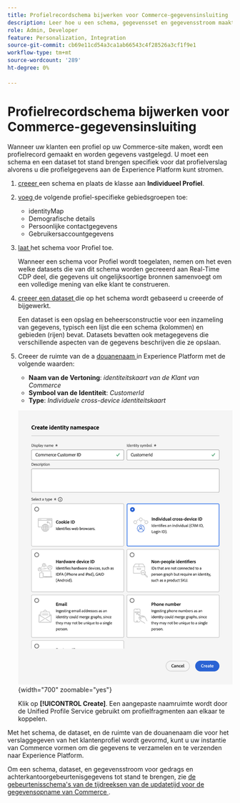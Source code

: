 ```yaml
---
title: Profielrecordschema bijwerken voor Commerce-gegevensinsluiting
description: Leer hoe u een schema, gegevensset en gegevensstroom maakt voor het verzamelen en verzenden van Commerce-profielrecordgegevens naar de Experience Platform.
role: Admin, Developer
feature: Personalization, Integration
source-git-commit: cb69e11cd54a3ca1ab66543c4f28526a3cf1f9e1
workflow-type: tm+mt
source-wordcount: '289'
ht-degree: 0%

---
```


# Profielrecordschema bijwerken voor Commerce-gegevensinsluiting

Wanneer uw klanten een profiel op uw Commerce-site maken, wordt een profielrecord gemaakt en worden gegevens vastgelegd. U moet een schema en een dataset tot stand brengen specifiek voor dat profielverslag alvorens u die profielgegevens aan de Experience Platform kunt stromen.

1. [ creeer ](https://experienceleague.adobe.com/en/docs/experience-platform/xdm/ui/resources/schemas) een schema en plaats de klasse aan **Individueel Profiel**.

1. [ voeg ](https://experienceleague.adobe.com/en/docs/experience-platform/xdm/ui/resources/schemas) de volgende profiel-specifieke gebiedsgroepen toe:

   - identityMap
   - Demografische details
   - Persoonlijke contactgegevens
   - Gebruikersaccountgegevens

1. [ laat ](https://experienceleague.adobe.com/en/docs/experience-platform/xdm/ui/resources/schemas) het schema voor Profiel toe.

   Wanneer een schema voor Profiel wordt toegelaten, nemen om het even welke datasets die van dit schema worden gecreeerd aan Real-Time CDP deel, die gegevens uit ongelijksoortige bronnen samenvoegt om een volledige mening van elke klant te construeren.

1. [ creeer een dataset ](https://experienceleague.adobe.com/en/docs/platform-learn/implement-mobile-sdk/experience-cloud/platform) die op het schema wordt gebaseerd u creeerde of bijgewerkt.

   Een dataset is een opslag en beheersconstructie voor een inzameling van gegevens, typisch een lijst die een schema (kolommen) en gebieden (rijen) bevat. Datasets bevatten ook metagegevens die verschillende aspecten van de gegevens beschrijven die ze opslaan.

1. Creeer de ruimte van de a [ douanenaam ](https://experienceleague.adobe.com/en/docs/experience-platform/identity/features/namespaces#create-namespaces) in Experience Platform met de volgende waarden:

   - **Naam van de Vertoning**: _identiteitskaart van de Klant van Commerce_
   - **Symbool van de Identiteit**: _CustomerId_
   - **Type**: _Individuele cross-device identiteitskaart_

   ![ creeer douanenamespace ](assets/custom-namespace.png){width="700" zoomable="yes"}

   Klik op **[!UICONTROL Create]**. Een aangepaste naamruimte wordt door de Unified Profile Service gebruikt om profielfragmenten aan elkaar te koppelen.

Met het schema, de dataset, en de ruimte van de douanenaam die voor het verslaggegeven van het klantenprofiel wordt gevormd, kunt u [ ](connect-data.md#data-collection) uw instantie van Commerce vormen om die gegevens te verzamelen en te verzenden naar Experience Platform.

Om een schema, dataset, en gegevensstroom voor gedrags en achterkantoorgebeurtenisgegevens tot stand te brengen, zie [ de gebeurtenisschema&#39;s van de tijdreeksen van de updatetijd voor de gegevensopname van Commerce ](update-xdm.md).
